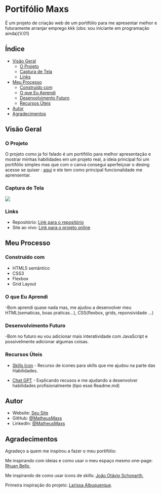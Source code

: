 # Portifólio Maxs

É um projeto de criação web de um portifólio para me apresentar melhor e futuramente arranjar emprego kkk (obs: sou iniciante em programação ainda)(V.01)

## Índice

- [Visão Geral](#visão-geral)
  - [O Projeto](#o-projeto)
  - [Captura de Tela](#captura-de-tela)
  - [Links](#links)
- [Meu Processo](#meu-processo)
  - [Construído com](#construído-com)
  - [O que Eu Aprendi](#o-que-eu-aprendi)
  - [Desenvolvimento Futuro](#desenvolvimento-futuro)
  - [Recursos Úteis](#recursos-úteis)
- [Autor](#autor)
- [Agradecimentos](#agradecimentos)

## Visão Geral

### O Projeto

O projeto como ja foi falado é um portifólio para melhor apresentação e mostrar minhas habilidades em um projeto real, a ideia principal foi um portifólio simples mas que com o canva consegui aperfeiçoar o desing acesse se quiser : [aqui](https://encurtador.com.br/H325e) e ele tem como principal funcionalidade me aprensentar.

### Captura de Tela

![](./screenshot.jpg)

### Links

- Repositório: [Link para o repositório](https://github.com/MatheusMaxs/Meu-portifolio)
- Site ao vivo: [Link para o projeto online](https://MatheusMaxs.vercel.app)

## Meu Processo

### Construído com

- HTML5 semântico
- CSS3
- Flexbox
- Grid Layout

### O que Eu Aprendi

-Bom aprendi quase nada mas, me ajudou a desenvolver meu HTML(sematicas, boas praticas...), CSS(flexbox, grids, reponsividade ...)

### Desenvolvimento Futuro

-Bom no futuro eu vou adicionar mais interatividade com JavaScript e possivelmente adicionar algumas coisas.

### Recursos Úteis

- [Skills Icon](https://skillicons.dev/) - Recurso de icones para skills que me ajudou na parte das Habilidades.

- [Chat GPT](https://chatgpt.com) - Explicando recusos e me ajudando a desenvolver habilidades profisionalmente (tipo esse Readme.md)

## Autor

- Website: [Seu Site](https://www.MatheusMaxs.com)
- GitHub: [@MatheusMaxs](https://github.com/MatheusMaxs)
- LinkedIn: [@MatheusMaxs](https://linkedin.com/in/MatheusMaxs)

## Agradecimentos

Agradeço a quem me inspirou a fazer o meu portifólio: 

Me inspirando com ideias e como usar o meu espaço mesmo one-page: [Rhuan Bello](https://www.rhuanbello.com/), 

Me inspirando de como usar icons de skills: [João Otávio Schonarth](https://github.com/joschonarth), 

Primeira inspiração do projeto: [Larissa Albuquerque](https://github.com/larialbu).
